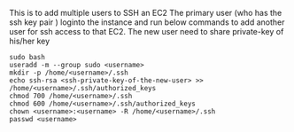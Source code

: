 This is to add multiple users to SSH an EC2
The primary user (who has the ssh key pair ) loginto the instance and run below commands to add another user for ssh access to that EC2.
The new user need to share private-key of his/her key <ssh-private-key-of-the-new-user>

  ```
sudo bash
useradd -m --group sudo <username>
mkdir -p /home/<username>/.ssh
echo ssh-rsa <ssh-private-key-of-the-new-user> >> /home/<username>/.ssh/authorized_keys
chmod 700 /home/<username>/.ssh
chmod 600 /home/<username>/.ssh/authorized_keys
chown <username>:<username> -R /home/<username>/.ssh
passwd <username>
  ```
